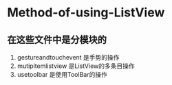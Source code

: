 # Method-of-using-ListView
## 在这些文件中是分模块的
1. gestureandtouchevent  是手势的操作
2. mutipitemlistview  是ListView的多条目操作
3. usetoolbar  是使用ToolBar的操作
